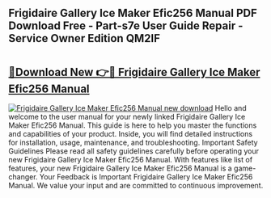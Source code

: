 ## Frigidaire Gallery Ice Maker Efic256 Manual PDF Download Free - Part-s7e User Guide Repair - Service Owner Edition QM2IF

# <h2><a href="http://bc39051.oget.top/?id=Frigidaire+Gallery+Ice+Maker+Efic256+Manual">🔗Download New 👉🔴 Frigidaire Gallery Ice Maker Efic256 Manual</a></h2>

[![Frigidaire Gallery Ice Maker Efic256 Manual new download](https://i.imgur.com/5g1atiW.png)](http://bc39051.oget.top/?id=Frigidaire+Gallery+Ice+Maker+Efic256+Manual)
Hello and welcome to the user manual for your newly linked Frigidaire Gallery Ice Maker Efic256 Manual. This guide is here to help you master the functions and capabilities of your product. Inside, you will find detailed instructions for installation, usage, maintenance, and troubleshooting. Important Safety Guidelines Please read all safety guidelines carefully before operating your new Frigidaire Gallery Ice Maker Efic256 Manual. With features like list of features, your new Frigidaire Gallery Ice Maker Efic256 Manual is a game-changer. Your Feedback is Important Frigidaire Gallery Ice Maker Efic256 Manual. We value your input and are committed to continuous improvement.
